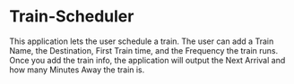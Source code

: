 # Train-Scheduler

This application lets the user schedule a train. The user can add a Train Name, the Destination, First Train time, and the Frequency the train runs. Once you add the train info, the application will output the Next Arrival and how many Minutes Away the train is.
